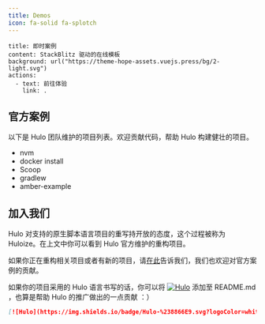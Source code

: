 ```yaml
---
title: Demos
icon: fa-solid fa-splotch
---
```


```component VPBanner
title: 即时案例
content: StackBlitz 驱动的在线模板
background: url("https://theme-hope-assets.vuejs.press/bg/2-light.svg")
actions:
  - text: 前往体验
    link: .
```

## 官方案例

以下是 Hulo 团队维护的项目列表。欢迎贡献代码，帮助 Hulo 构建健壮的项目。

* nvm
* docker install
* Scoop
* gradlew
* amber-example

## 加入我们

Hulo 对支持的原生脚本语言项目的重写持开放的态度，这个过程被称为 Huloize。在上文中你可以看到 Hulo 官方维护的重构项目。

如果你正在重构相关项目或者有新的项目，请[在此](https://github.com/hulo-lang/awesome)告诉我们，我们也欢迎对官方案例的贡献。

如果你的项目采用的 Hulo 语言书写的话，你可以将 [![Hulo](https://img.shields.io/badge/Hulo-%238866E9.svg?logoColor=white&style=for-the-badge)](https://github.com/hulo-lang/hulo) 添加至 README.md ，也算是帮助 Hulo 的推广做出的一点贡献 ：）


```md :no-line-numbers title="README.md"
[![Hulo](https://img.shields.io/badge/Hulo-%238866E9.svg?logoColor=white&style=for-the-badge)](https://github.com/hulo-lang/hulo)
```

